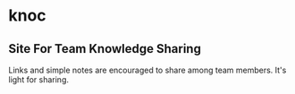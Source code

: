 # knoc
## Site For Team Knowledge Sharing 
Links and simple notes are encouraged to share among team members. It's light for sharing.
